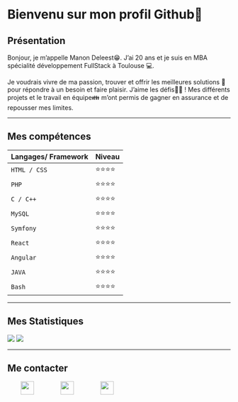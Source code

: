 # Bienvenu sur mon profil Github👋

## Présentation 
Bonjour, je m’appelle Manon Deleest😁. J’ai 20 ans et je suis en MBA spécialité développement FullStack à Toulouse 💻.

Je voudrais vivre de ma passion, trouver et offrir les meilleures solutions 📝 pour répondre à un besoin et faire plaisir. J’aime les défis💪🏻 ! Mes différents projets et le travail en équipe👪 m’ont permis de gagner en assurance et de repousser mes limites.
 

***
## Mes compétences
|Langages/ Framework                |Niveau                       |
|-----------------------------------|-----------------------------|
|`HTML / CSS`              	|⭐⭐⭐⭐          	       |
|`PHP`          		|⭐⭐⭐⭐       		|
|`C / C++`            		|⭐⭐⭐⭐            		|
|`MySQL`              		|⭐⭐⭐⭐            		|
|`Symfony`               	|⭐⭐⭐⭐            		|
|`React`               	|⭐⭐⭐⭐            		|
|`Angular`               	|⭐⭐⭐⭐            		|
|`JAVA`             		|⭐⭐⭐⭐            		|
|`Bash`               		|⭐⭐⭐⭐            		|
           
***
## Mes Statistiques 
<img src="https://github-readme-stats.vercel.app/api/top-langs/?username=manon-deleest&layout=compact"/>
<img src="https://github-readme-stats.vercel.app/api?username=manon-deleest&hide=contribs,prs" />


***
## Me contacter
  <div>
    <a href="https://www.linkedin.com/in/manon-deleest/"><img align="left" height="30px" src="https://zupimages.net/up/19/25/yqns.png" hspace="30"/</a>
    <a href="mailto:deleest.manon@gmail.com"><img align="left" height="30px" src="https://zupimages.net/up/20/53/yra1.png" hspace="30"/</a>
    <a href="MANON DELEEST.pdf"><img height="30px" src="https://zupimages.net/up/20/53/frqy.png" hspace="30"/</a>
   <!--  <a href="https://manon-deleest.go.yo.fr/"><img height="30px" src="https://zupimages.net/up/21/09/xs5w.png" hspace="30"/</a> --!>
     
  </div>


<!--
**manon-deleest/manon-deleest** is a ✨ _special_ ✨ repository because its `README.md` (this file) appears on your GitHub profile.

--!>
